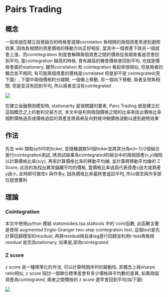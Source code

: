 # Pairs Trading 
## 概念
一般來說在建立投資組合的時候會選擇correlation 負相關的兩個資產來達到避險效果, 因為負相關的資產價格的移動方向正好相反, 當其中一個資產下跌另一個就會上漲，而conintegration 則是會解釋兩個資產之間的價格從長期來看是否會回到平均, 當cointegration 越高的時候, 會有越高的機會價格會回到平均, 也就是價格會屬於stationary, 雖然correlation 和 cointegration 看起來很相似, 但是兩者的概念並不相同, 有可能兩個資產的價格是correlated 但是卻不是 cointegrated(見下圖）, 下圖中兩個價格約分越開, 一個像上移動, 另一個向下移動, 兩者呈現負相關, 但是並沒有回到平均, 所以兩者並沒有cointegrated

![](https://i.imgur.com/HnknX2D.png)

在建立金融預測模型時, stationarity 是很關鍵的要素, Pairs Trading 就是建立於這個概念之上的套利交易方式, 本文中是利用兩個價格之間的比率來找出價格比率相對價格過高或價格過低的資產並將兩者反向對做沖銷價格波動以達到避險效果


## 作法
先去 wiki 擷取sp500的ticker, 並隨機選取50個ticker並將其分為n(n-1)/2個組合進行cointegration測試, 將測試結果為cointegrated的組合中的兩個資產(x,y)相除以計算價格比率(x/y), 再來計算價格比率的移動平均線, 並計算將移動平均線的 Z Score, 此目的為找出異常偏離平均的價格, 當價格比率過高代表資產x過大或資產y過小, 此時即可做空x 與作多y, 因為價格比率最終會返回平均, 所以做空與作多部位就會獲利 

## 理論
### Cointegration 
本文中使用python 模組 statsmodels.tsa.stattools 中的 coint函數, 此函數主要是使用 augmented Engle-Granger two-step cointegration test, 這個test是先計算回歸模型的residual, 再將residual與自身lag進行回歸並利用t-test再檢視residual 是否為stationary, 如果是,即為cointegrated
### Z score 
z score 是一種標準化的作法, 可以計算時間序列的變動性, 其概念上與sharpe ratio相似, z score 探討一個單位標準差會有多少價格與平均數的差異, 如果兩個資產為cointegrated, 兩者之間價格的 z score 遲早會回到平均(如下圖)

![](https://i.imgur.com/Pn49YCP.png)

